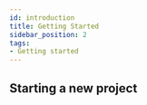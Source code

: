 ```yaml
---
id: introduction
title: Getting Started
sidebar_position: 2
tags:
- Getting started
---
```


## Starting a new project



